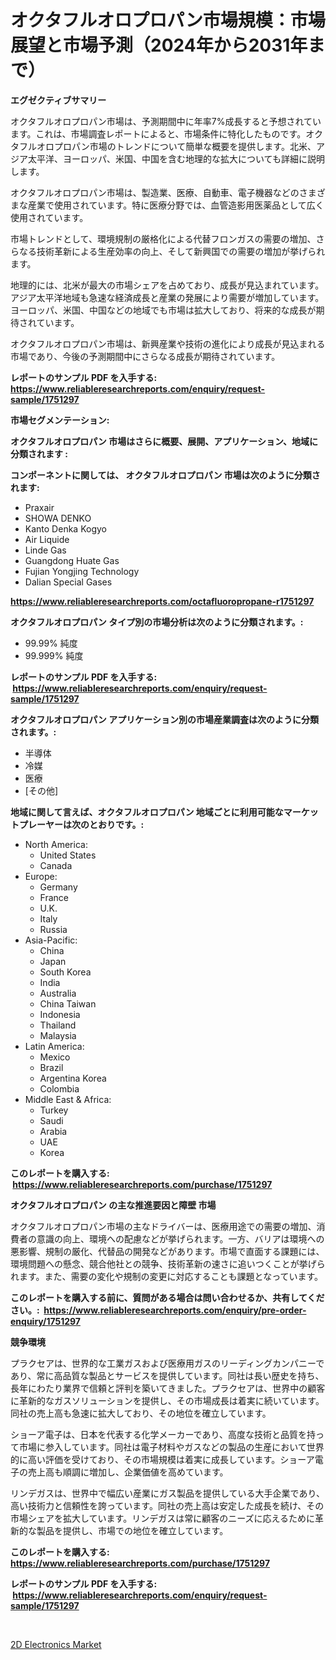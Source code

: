 <p><h1>オクタフルオロプロパン市場規模：市場展望と市場予測（2024年から2031年まで）</h1></p><p><strong>エグゼクティブサマリー</strong></p>
<p><p>オクタフルオロプロパン市場は、予測期間中に年率7%成長すると予想されています。これは、市場調査レポートによると、市場条件に特化したものです。オクタフルオロプロパン市場のトレンドについて簡単な概要を提供します。北米、アジア太平洋、ヨーロッパ、米国、中国を含む地理的な拡大についても詳細に説明します。</p><p>オクタフルオロプロパン市場は、製造業、医療、自動車、電子機器などのさまざまな産業で使用されています。特に医療分野では、血管造影用医薬品として広く使用されています。</p><p>市場トレンドとして、環境規制の厳格化による代替フロンガスの需要の増加、さらなる技術革新による生産効率の向上、そして新興国での需要の増加が挙げられます。</p><p>地理的には、北米が最大の市場シェアを占めており、成長が見込まれています。アジア太平洋地域も急速な経済成長と産業の発展により需要が増加しています。ヨーロッパ、米国、中国などの地域でも市場は拡大しており、将来的な成長が期待されています。</p><p>オクタフルオロプロパン市場は、新興産業や技術の進化により成長が見込まれる市場であり、今後の予測期間中にさらなる成長が期待されています。</p></p>
<p><strong>レポートのサンプル PDF を入手する: <a href="https://www.reliableresearchreports.com/enquiry/request-sample/1751297">https://www.reliableresearchreports.com/enquiry/request-sample/1751297</a></strong></p>
<p><strong>市場セグメンテーション:</strong></p>
<p><strong> オクタフルオロプロパン 市場はさらに概要、展開、アプリケーション、地域に分類されます :</strong></p>
<p><strong>コンポーネントに関しては、 オクタフルオロプロパン 市場は次のように分類されます: &nbsp;</strong></p>
<p><ul><li>Praxair</li><li>SHOWA DENKO</li><li>Kanto Denka Kogyo</li><li>Air Liquide</li><li>Linde Gas</li><li>Guangdong Huate Gas</li><li>Fujian Yongjing Technology</li><li>Dalian Special Gases</li></ul></p>
<p><strong><a href="https://www.reliableresearchreports.com/octafluoropropane-r1751297">https://www.reliableresearchreports.com/octafluoropropane-r1751297</a></strong></p>
<p><strong> オクタフルオロプロパン タイプ別の市場分析は次のように分類されます。:</strong></p>
<p><ul><li>99.99% 純度</li><li>99.999% 純度</li></ul></p>
<p><strong>レポートのサンプル PDF を入手する: &nbsp;<a href="https://www.reliableresearchreports.com/enquiry/request-sample/1751297">https://www.reliableresearchreports.com/enquiry/request-sample/1751297</a></strong></p>
<p><strong> オクタフルオロプロパン アプリケーション別の市場産業調査は次のように分類されます。:</strong></p>
<p><ul><li>半導体</li><li>冷媒</li><li>医療</li><li>[その他]</li></ul></p>
<p><strong>地域に関して言えば、オクタフルオロプロパン 地域ごとに利用可能なマーケットプレーヤーは次のとおりです。:</strong></p>
<p><ul>
    <li>
        North America:
        <ul>
            <li>United States</li>
            <li>Canada</li>
        </ul>
    </li>
    <li>
        Europe:
        <ul>
            <li>Germany</li>
            <li>France</li>
            <li>U.K.</li>
            <li>Italy</li>
            <li>Russia</li>
        </ul>
    </li>
    <li>
        Asia-Pacific:
        <ul>
            <li>China</li>
            <li>Japan</li>
            <li>South Korea</li>
            <li>India</li>
            <li>Australia</li>
            <li>China Taiwan</li>
            <li>Indonesia</li>
            <li>Thailand</li>
            <li>Malaysia</li>
        </ul>
    </li>
    <li>
        Latin America:
        <ul>
            <li>Mexico</li>
            <li>Brazil</li>
            <li>Argentina Korea</li>
            <li>Colombia</li>
        </ul>
    </li>
    <li>
        Middle East & Africa:
        <ul>
            <li>Turkey</li>
            <li>Saudi</li>
            <li>Arabia</li>
            <li>UAE</li>
            <li>Korea</li>
        </ul>
    </li>
    </ul></p>
<p><strong>このレポートを購入する: &nbsp;<a href="https://www.reliableresearchreports.com/purchase/1751297">https://www.reliableresearchreports.com/purchase/1751297</a></strong></p>
<p><strong>オクタフルオロプロパン の主な推進要因と障壁 市場</strong></p>
<p><p>オクタフルオロプロパン市場の主なドライバーは、医療用途での需要の増加、消費者の意識の向上、環境への配慮などが挙げられます。一方、バリアは環境への悪影響、規制の厳化、代替品の開発などがあります。市場で直面する課題には、環境問題への懸念、競合他社との競争、技術革新の速さに追いつくことが挙げられます。また、需要の変化や規制の変更に対応することも課題となっています。</p></p>
<p><strong>このレポートを購入する前に、質問がある場合は問い合わせるか、共有してください。:&nbsp; <a href="https://www.reliableresearchreports.com/enquiry/pre-order-enquiry/1751297">https://www.reliableresearchreports.com/enquiry/pre-order-enquiry/1751297</a></strong></p>
<p><strong>競争環境</strong></p>
<p><p>プラクセアは、世界的な工業ガスおよび医療用ガスのリーディングカンパニーであり、常に高品質な製品とサービスを提供しています。同社は長い歴史を持ち、長年にわたり業界で信頼と評判を築いてきました。プラクセアは、世界中の顧客に革新的なガスソリューションを提供し、その市場成長は着実に続いています。同社の売上高も急速に拡大しており、その地位を確立しています。</p><p>ショーア電子は、日本を代表する化学メーカーであり、高度な技術と品質を持って市場に参入しています。同社は電子材料やガスなどの製品の生産において世界的に高い評価を受けており、その市場規模は着実に成長しています。ショーア電子の売上高も順調に増加し、企業価値を高めています。</p><p>リンデガスは、世界中で幅広い産業にガス製品を提供している大手企業であり、高い技術力と信頼性を誇っています。同社の売上高は安定した成長を続け、その市場シェアを拡大しています。リンデガスは常に顧客のニーズに応えるために革新的な製品を提供し、市場での地位を確立しています。</p></p>
<p><strong>このレポートを購入する: &nbsp; <a href="https://www.reliableresearchreports.com/purchase/1751297">https://www.reliableresearchreports.com/purchase/1751297</a></strong></p>
<p><strong>レポートのサンプル PDF を入手する: &nbsp;<a href="https://www.reliableresearchreports.com/enquiry/request-sample/1751297">https://www.reliableresearchreports.com/enquiry/request-sample/1751297</a></strong><strong></strong></p>
<p>&nbsp;</p>
<p><p><a href="https://flame-sidecar-702.notion.site/2D-Electronics-Market-Outlook-Industry-Overview-and-Forecast-2024-to-2031-dc8b7e17e03f4fdf86b051dbd8d5b6b6">2D Electronics Market</a></p></p>